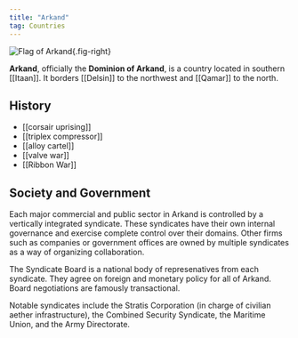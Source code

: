```yaml
---
title: "Arkand"
tag: Countries
---
```


![Flag of Arkand](image/arkand_peace.png){.fig-right}

**Arkand**, officially the **Dominion of Arkand**, is a country located in southern [[Itaan]]. It borders [[Delsin]] to the northwest and [[Qamar]] to the north. 

## History

- [[corsair uprising]]
- [[triplex compressor]]
- [[alloy cartel]]
- [[valve war]]
- [[Ribbon War]]

## Society and Government

Each major commercial and public sector in Arkand is controlled by a vertically integrated syndicate. These syndicates have their own internal governance and exercise complete control over their domains. Other firms such as companies or government offices are owned by multiple syndicates as a way of organizing collaboration.

The Syndicate Board is a national body of represenatives from each syndicate. They agree on foreign and monetary policy for all of Arkand. Board negotiations are famously transactional.

Notable syndicates include the Stratis Corporation (in charge of civilian aether infrastructure), the Combined Security Syndicate, the Maritime Union, and the Army Directorate.
